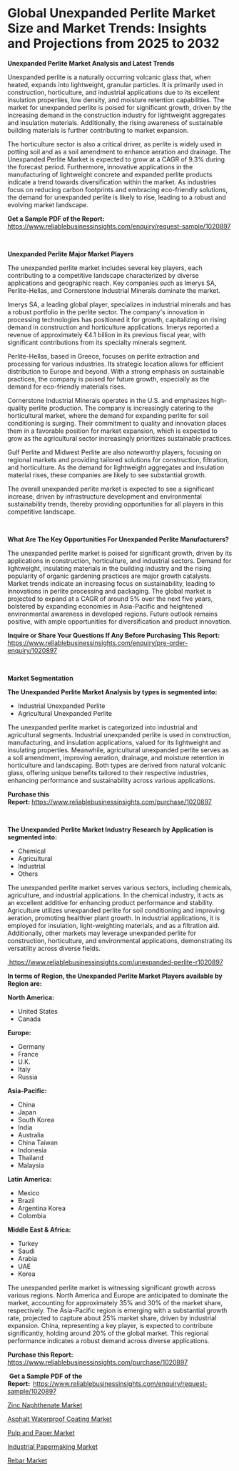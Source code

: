 <p><h1>Global Unexpanded Perlite Market Size and Market Trends: Insights and Projections from 2025 to 2032</h1></p><p><strong>Unexpanded Perlite Market Analysis and Latest Trends</strong></p>
<p><p>Unexpanded perlite is a naturally occurring volcanic glass that, when heated, expands into lightweight, granular particles. It is primarily used in construction, horticulture, and industrial applications due to its excellent insulation properties, low density, and moisture retention capabilities. The market for unexpanded perlite is poised for significant growth, driven by the increasing demand in the construction industry for lightweight aggregates and insulation materials. Additionally, the rising awareness of sustainable building materials is further contributing to market expansion. </p><p>The horticulture sector is also a critical driver, as perlite is widely used in potting soil and as a soil amendment to enhance aeration and drainage. The Unexpanded Perlite Market is expected to grow at a CAGR of 9.3% during the forecast period. Furthermore, innovative applications in the manufacturing of lightweight concrete and expanded perlite products indicate a trend towards diversification within the market. As industries focus on reducing carbon footprints and embracing eco-friendly solutions, the demand for unexpanded perlite is likely to rise, leading to a robust and evolving market landscape.</p></p>
<p><strong>Get a Sample PDF of the Report:&nbsp;</strong> <a href="https://www.reliablebusinessinsights.com/enquiry/request-sample/1020897?utm_campaign=75&utm_medium=2&utm_source=Github&utm_content=ia&utm_term=31032025&utm_id=unexpanded-perlite">https://www.reliablebusinessinsights.com/enquiry/request-sample/1020897</a></p>
<p>&nbsp;</p>
<p><strong>Unexpanded Perlite Major Market Players</strong></p>
<p><p>The unexpanded perlite market includes several key players, each contributing to a competitive landscape characterized by diverse applications and geographic reach. Key companies such as Imerys SA, Perlite-Hellas, and Cornerstone Industrial Minerals dominate the market.</p><p>Imerys SA, a leading global player, specializes in industrial minerals and has a robust portfolio in the perlite sector. The company's innovation in processing technologies has positioned it for growth, capitalizing on rising demand in construction and horticulture applications. Imerys reported a revenue of approximately €4.1 billion in its previous fiscal year, with significant contributions from its specialty minerals segment.</p><p>Perlite-Hellas, based in Greece, focuses on perlite extraction and processing for various industries. Its strategic location allows for efficient distribution to Europe and beyond. With a strong emphasis on sustainable practices, the company is poised for future growth, especially as the demand for eco-friendly materials rises.</p><p>Cornerstone Industrial Minerals operates in the U.S. and emphasizes high-quality perlite production. The company is increasingly catering to the horticultural market, where the demand for expanding perlite for soil conditioning is surging. Their commitment to quality and innovation places them in a favorable position for market expansion, which is expected to grow as the agricultural sector increasingly prioritizes sustainable practices.</p><p>Gulf Perlite and Midwest Perlite are also noteworthy players, focusing on regional markets and providing tailored solutions for construction, filtration, and horticulture. As the demand for lightweight aggregates and insulation material rises, these companies are likely to see substantial growth.</p><p>The overall unexpanded perlite market is expected to see a significant increase, driven by infrastructure development and environmental sustainability trends, thereby providing opportunities for all players in this competitive landscape.</p></p>
<p>&nbsp;</p>
<p><strong>What Are The Key Opportunities For Unexpanded Perlite Manufacturers?</strong></p>
<p><p>The unexpanded perlite market is poised for significant growth, driven by its applications in construction, horticulture, and industrial sectors. Demand for lightweight, insulating materials in the building industry and the rising popularity of organic gardening practices are major growth catalysts. Market trends indicate an increasing focus on sustainability, leading to innovations in perlite processing and packaging. The global market is projected to expand at a CAGR of around 5% over the next five years, bolstered by expanding economies in Asia-Pacific and heightened environmental awareness in developed regions. Future outlook remains positive, with ample opportunities for diversification and product innovation.</p></p>
<p><strong>Inquire or Share Your Questions If Any Before Purchasing This Report:</strong> <a href="https://www.reliablebusinessinsights.com/enquiry/pre-order-enquiry/1020897?utm_campaign=75&utm_medium=2&utm_source=Github&utm_content=ia&utm_term=31032025&utm_id=unexpanded-perlite">https://www.reliablebusinessinsights.com/enquiry/pre-order-enquiry/1020897</a></p>
<p>&nbsp;</p>
<p><strong>Market Segmentation</strong></p>
<p><strong>The Unexpanded Perlite Market Analysis by types is segmented into:</strong></p>
<p><ul><li>Industrial Unexpanded Perlite</li><li>Agricultural Unexpanded Perlite</li></ul></p>
<p><p>The unexpanded perlite market is categorized into industrial and agricultural segments. Industrial unexpanded perlite is used in construction, manufacturing, and insulation applications, valued for its lightweight and insulating properties. Meanwhile, agricultural unexpanded perlite serves as a soil amendment, improving aeration, drainage, and moisture retention in horticulture and landscaping. Both types are derived from natural volcanic glass, offering unique benefits tailored to their respective industries, enhancing performance and sustainability across various applications.</p></p>
<p><strong>Purchase this Report:&nbsp;</strong><a href="https://www.reliablebusinessinsights.com/purchase/1020897?utm_campaign=75&utm_medium=2&utm_source=Github&utm_content=ia&utm_term=31032025&utm_id=unexpanded-perlite">https://www.reliablebusinessinsights.com/purchase/1020897</a></p>
<p>&nbsp;</p>
<p><strong>The Unexpanded Perlite Market Industry Research by Application is segmented into:</strong></p>
<p><ul><li>Chemical</li><li>Agricultural</li><li>Industrial</li><li>Others</li></ul></p>
<p><p>The unexpanded perlite market serves various sectors, including chemicals, agriculture, and industrial applications. In the chemical industry, it acts as an excellent additive for enhancing product performance and stability. Agriculture utilizes unexpanded perlite for soil conditioning and improving aeration, promoting healthier plant growth. In industrial applications, it is employed for insulation, light-weighting materials, and as a filtration aid. Additionally, other markets may leverage unexpanded perlite for construction, horticulture, and environmental applications, demonstrating its versatility across diverse fields.</p></p>
<p><a href="https://www.reliablebusinessinsights.com/unexpanded-perlite-r1020897?utm_campaign=75&utm_medium=2&utm_source=Github&utm_content=ia&utm_term=31032025&utm_id=unexpanded-perlite">&nbsp;https://www.reliablebusinessinsights.com/unexpanded-perlite-r1020897</a></p>
<p><strong>In terms of Region, the Unexpanded Perlite Market Players available by Region are:</strong></p>
<p>
    <p> <strong> North America: </strong>
        <ul>
            <li>United States</li>
            <li>Canada</li>
        </ul>
        </p> 
    <p> <strong> Europe: </strong>
        <ul>
            <li>Germany</li>
            <li>France</li>
            <li>U.K.</li>
            <li>Italy</li>
            <li>Russia</li>
        </ul>
        </p> 
    <p> <strong> Asia-Pacific: </strong>
        <ul>
            <li>China</li>
            <li>Japan</li>
            <li>South Korea</li>
            <li>India</li>
            <li>Australia</li>
            <li>China Taiwan</li>
            <li>Indonesia</li>
            <li>Thailand</li>
            <li>Malaysia</li>
        </ul>
        </p> 
    <p> <strong> Latin America: </strong>
        <ul>
            <li>Mexico</li>
            <li>Brazil</li>
            <li>Argentina Korea</li>
            <li>Colombia</li>
        </ul>
        </p> 
    <p> <strong> Middle East & Africa: </strong>
        <ul>
            <li>Turkey</li>
            <li>Saudi</li>
            <li>Arabia</li>
            <li>UAE</li>
            <li>Korea</li>
        </ul>
    </p>
    </p>
<p><p>The unexpanded perlite market is witnessing significant growth across various regions. North America and Europe are anticipated to dominate the market, accounting for approximately 35% and 30% of the market share, respectively. The Asia-Pacific region is emerging with a substantial growth rate, projected to capture about 25% market share, driven by industrial expansion. China, representing a key player, is expected to contribute significantly, holding around 20% of the global market. This regional performance indicates a robust demand across diverse applications.</p></p>
<p><strong>Purchase this Report: </strong><a href="https://www.reliablebusinessinsights.com/purchase/1020897?utm_campaign=75&utm_medium=2&utm_source=Github&utm_content=ia&utm_term=31032025&utm_id=unexpanded-perlite">https://www.reliablebusinessinsights.com/purchase/1020897</a></p>
<p>&nbsp;<strong>Get a Sample PDF of the Report:&nbsp;&nbsp;</strong><a href="https://www.reliablebusinessinsights.com/enquiry/request-sample/1020897?utm_campaign=75&utm_medium=2&utm_source=Github&utm_content=ia&utm_term=31032025&utm_id=unexpanded-perlite">https://www.reliablebusinessinsights.com/enquiry/request-sample/1020897</a></p>
<p><strong></strong></p>
<p><p><a href="https://github.com/boonegoicks7/Market-Research-Report-List-1/blob/main/zinc-naphthenate-market.md?utm_campaign=75&utm_medium=2&utm_source=Github&utm_content=ia&utm_term=31032025&utm_id=unexpanded-perlite">Zinc Naphthenate Market</a></p><p><a href="https://github.com/trossdushi7u/Market-Research-Report-List-1/blob/main/asphalt-waterproof-coating-market.md?utm_campaign=75&utm_medium=2&utm_source=Github&utm_content=ia&utm_term=31032025&utm_id=unexpanded-perlite">Asphalt Waterproof Coating Market</a></p><p><a href="https://github.com/abuegalawixo/Market-Research-Report-List-1/blob/main/pulp-and-paper-market.md?utm_campaign=75&utm_medium=2&utm_source=Github&utm_content=ia&utm_term=31032025&utm_id=unexpanded-perlite">Pulp and Paper Market</a></p><p><a href="https://github.com/cernkomlkawi/Market-Research-Report-List-1/blob/main/industrial-papermaking-market.md?utm_campaign=75&utm_medium=2&utm_source=Github&utm_content=ia&utm_term=31032025&utm_id=unexpanded-perlite">Industrial Papermaking Market</a></p><p><a href="https://github.com/godutetraeva/Market-Research-Report-List-1/blob/main/rebar-market.md?utm_campaign=75&utm_medium=2&utm_source=Github&utm_content=ia&utm_term=31032025&utm_id=unexpanded-perlite">Rebar Market</a></p></p>